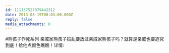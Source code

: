 ```yaml
---
id: 111137527879442312
date: 2013-08-19T08:03:00.000Z
reply: false
media_attachments: 0
---
```


#熊孩子作死系列 亲戚家熊孩子捣乱要放过亲戚家熊孩子吗？就算是亲戚也要追究到底！给他点颜色瞧瞧！详情: ​​​​

